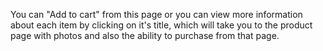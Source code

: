 You can "Add to cart" from this page or you can view more information about each item by clicking on it's title, which will take you to the product page with photos and also the ability to purchase from that page.
